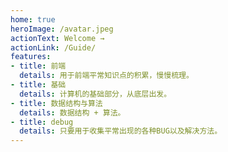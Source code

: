 ```yaml
---
home: true
heroImage: /avatar.jpeg
actionText: Welcome →
actionLink: /Guide/
features:
- title: 前端
  details: 用于前端平常知识点的积累，慢慢梳理。
- title: 基础
  details: 计算机的基础部分，从底层出发。
- title: 数据结构与算法
  details: 数据结构 + 算法。
- title: debug
  details: 只要用于收集平常出现的各种BUG以及解决方法。
---
```


